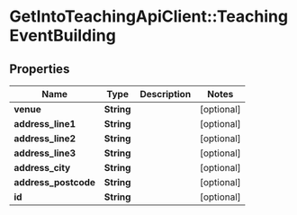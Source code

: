 # GetIntoTeachingApiClient::TeachingEventBuilding

## Properties
Name | Type | Description | Notes
------------ | ------------- | ------------- | -------------
**venue** | **String** |  | [optional] 
**address_line1** | **String** |  | [optional] 
**address_line2** | **String** |  | [optional] 
**address_line3** | **String** |  | [optional] 
**address_city** | **String** |  | [optional] 
**address_postcode** | **String** |  | [optional] 
**id** | **String** |  | [optional] 


